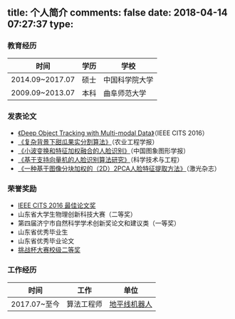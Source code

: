 title: 个人简介
comments: false
date: 2018-04-14 07:27:37
type:
---

### 教育经历
| 时间|学历|学校
|-|-|-|
|2014.09~2017.07|硕士|中国科学院大学
|2009.09~2013.07|本科|曲阜师范大学




### 发表论文
* [《Deep Object Tracking with Multi-modal Data》](https://ieeexplore.ieee.org/abstract/document/7546403/)（IEEE CITS 2016）
* [《复杂背景下甜瓜果实分割算法》](http://www.tcsae.org/nygcxb/ch/reader/view_abstract.aspx?file_no=20140223)（农业工程学报）
* [《小波变换和特征加权融合的人脸识别》](http://www.cjig.cn/jig/ch/reader/view_abstract.aspx?file_no=20121209)（中国图象图形学报）
* [《基于支持向量机的人脸识别算法研究》](http://www.cnki.com.cn/Article/CJFDTotal-KXJS201134053.htm)（科学技术与工程）
* [《一种基于图像分块加权的（2D）2PCA人脸特征提取方法》](http://www.cnki.com.cn/Article/CJFDTOTAL-JGZZ201305011.htm)（激光杂志）


### 荣誉奖励

* [IEEE CITS 2016 最佳论文奖](http://opt.cas.cn/xwzx/tpxw/201607/t20160715_4641677.html)
* 山东省大学生物理创新科技大赛（二等奖）
* 第四届济宁市自然科学学术创新奖论文和建议类（一等奖）
* 山东省优秀毕业生
* 山东省优秀毕业论文
* [挑战杯大赛校级二等奖](http://www.tiaozhanbei.net/project/4368/)

### 工作经历
| 时间|工作 |单位
|-|-|-|
|2017.07~至今|算法工程师|[地平线机器人](http://www.horizon-robotics.com)|

